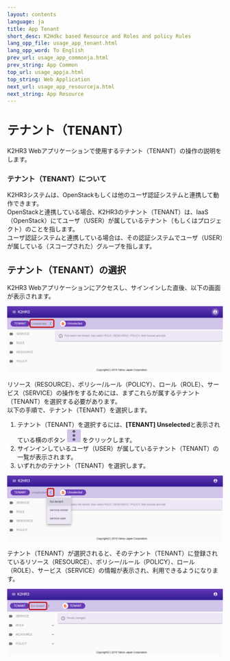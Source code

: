 ```yaml
---
layout: contents
language: ja
title: App Tenant
short_desc: K2Hdkc based Resource and Roles and policy Rules
lang_opp_file: usage_app_tenant.html
lang_opp_word: To English
prev_url: usage_app_commonja.html
prev_string: App Common
top_url: usage_appja.html
top_string: Web Application
next_url: usage_app_resourceja.html
next_string: App Resource
---
```


# テナント（TENANT）
K2HR3 Webアプリケーションで使用するテナント（TENANT）の操作の説明をします。

### テナント（TENANT）について
K2HR3システムは、OpenStackもしくは他のユーザ認証システムと連携して動作できます。  
OpenStackと連携している場合、K2HR3のテナント（TENANT）は、IaaS（OpenStack）にてユーザ（USER）が属しているテナント（もしくはプロジェクト）のことを指します。  
ユーザ認証システムと連携している場合は、その認証システムでユーザ（USER）が属している（スコープされた）グループを指します。

## テナント（TENANT）の選択
K2HR3 Webアプリケーションにアクセスし、サインインした直後、以下の画面が表示されます。  

![K2HR3 Usage Application - Select Tenant](images/usage_app_tenant_unselect.png)

リソース（RESOURCE）、ポリシー/ルール（POLICY）、ロール（ROLE）、サービス（SERVICE）の操作をするためには、まずこれらが属するテナント（TENANT）を選択する必要があります。  
以下の手順で、テナント（TENANT）を選択します。  
1. テナント（TENANT）を選択するには、**[TENANT] Unselected**と表示されている横のボタン ![K2HR3 Select Tenant Button](images/button_tenant_select.png) をクリックします。
1. サインインしているユーザ（USER）が属しているテナント（TENANT）の一覧が表示されます。
1. いずれかのテナント（TENANT）を選択します。

![K2HR3 Usage Application - Select Tenant](images/usage_app_tenant_select.png)

テナント（TENANT）が選択されると、そのテナント（TENANT）に登録されているリソース（RESOURCE）、ポリシー/ルール（POLICY）、ロール（ROLE）、サービス（SERVICE）の情報が表示され、利用できるようになります。

![K2HR3 Usage Application - Selected Tenant](images/usage_app_tenant_selected.png)

